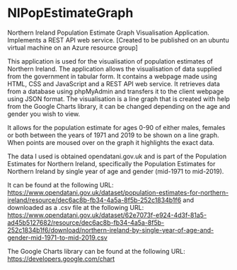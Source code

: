 # NIPopEstimateGraph
Northern Ireland Population Estimate Graph Visualisation Application. Implements a REST API web service. [Created to be published on an ubuntu virtual machine on an Azure resource group]


This application is used for the visualisation of population estimates of Northern Ireland. 
The application allows the visualisation of data supplied from the government in tabular form. It contains a webpage made using HTML, CSS and JavaScript and a REST API web service. It retrieves data from a database using phpMyAdmin and transfers it to the client webpage using JSON format.
The visualisation is a line graph that is created with help from the Google Charts library, it can be changed depending on the age and gender you wish to view.

It allows for the population estimate for ages 0-90 of either males, females or both between the years of 1971 and 2019 to be shown on a line graph. When points are moused over on the graph it highlights the exact data.

The data I used is obtained opendatani.gov.uk and is part of the Population Estimates for Northern Ireland, specifically the Population Estimates for Northern Ireland by single year of age and gender (mid-1971 to mid-2019). 

It can be found at the following URL:
https://www.opendatani.gov.uk/dataset/population-estimates-for-northern-ireland/resource/dec6ac8b-fb34-4a5a-8f5b-252c1834b1f6
and downloaded as a .csv file at the following URL:
https://www.opendatani.gov.uk/dataset/62e7073f-e924-4d3f-81a5-ad45b5127682/resource/dec6ac8b-fb34-4a5a-8f5b-252c1834b1f6/download/northern-ireland-by-single-year-of-age-and-gender-mid-1971-to-mid-2019.csv

The Google Charts library can be found at the following URL:
https://developers.google.com/chart
